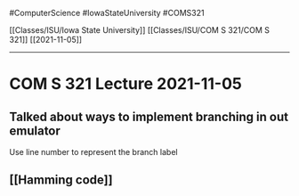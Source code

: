 #ComputerScience  #IowaStateUniversity #COMS321 


[[Classes/ISU/Iowa State University]] [[Classes/ISU/COM S 321/COM S 321]] [[2021-11-05]]

---

# COM S 321 Lecture 2021-11-05


## Talked about ways to implement branching in out emulator 

Use line number to represent the branch label 

## [[Hamming code]]